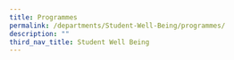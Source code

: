 ```yaml
---
title: Programmes
permalink: /departments/Student-Well-Being/programmes/
description: ""
third_nav_title: Student Well Being
---
```

